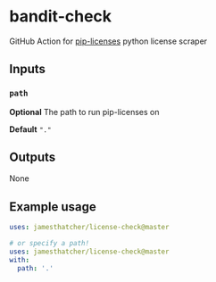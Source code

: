 # bandit-check
GitHub Action for [pip-licenses](https://github.com/raimon49/pip-licenses) python license scraper 

## Inputs

### `path`

**Optional** The path to run pip-licenses on

**Default** `"."`

## Outputs

None

## Example usage

```yaml
uses: jamesthatcher/license-check@master

# or specify a path!
uses: jamesthatcher/license-check@master
with:
  path: '.'
```
